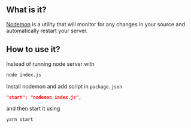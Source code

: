 ## What is it?
[Nodemon](https://nodemon.io/) is a utility that will monitor for any changes in your source and automatically restart your server.

## How to use it?
Instead of running node server with

```sh
node index.js
```
Install nodemon and add script in `package.json`
```json
"start": "nodemon index.js",
```
and then start it using
```sh
yarn start
```
